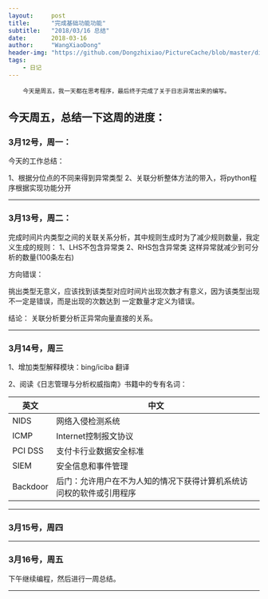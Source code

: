 ```yaml
---
layout:     post
title:      "完成基础功能功能"
subtitle:   "2018/03/16 总结"
date:       2018-03-16
author:     "WangXiaoDong"
header-img: "https://github.com/Dongzhixiao/PictureCache/blob/master/diaryPic/20180316.jpg?raw=true"
tags:
    - 日记
---
```


```
    今天是周五，我一天都在思考程序，最后终于完成了关于日志异常出来的编写。
```

## 今天周五，总结一下这周的进度：

### 3月12号，周一：   


今天的工作总结：

1、根据分位点的不同来得到异常类型
2、关联分析整体方法的带入，将python程序根据实现功能分开

----------------

### 3月13号，周二：


完成时间片内类型之间的关联关系分析，其中规则生成时为了减少规则数量，我定义生成的规则：
1、LHS不包含异常类
2、RHS包含异常类
这样异常就减少到可分析的数量(100条左右)

方向错误：

挑出类型无意义，应该找到该类型对应时间片出现次数才有意义，因为该类型出现不一定是错误，而是出现的次数达到
一定数量才定义为错误。

结论：
关联分析要分析正异常向量直接的关系。

---------------

### 3月14号，周三 

1、增加类型解释模块：bing/iciba 翻译

2、阅读《日志管理与分析权威指南》书籍中的专有名词：

|英文|中文|
|--|--|
|NIDS|网络入侵检测系统|
|ICMP|Internet控制报文协议|
|PCI DSS|支付卡行业数据安全标准|
|SIEM|安全信息和事件管理|
|Backdoor|后门：允许用户在不为人知的情况下获得计算机系统访问权的软件或引用程序|


---------------

### 3月15号，周四



---------------

### 3月16号，周五



下午继续编程，然后进行一周总结。

-----------------